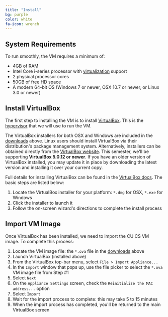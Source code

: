```yaml
---
title: "Install"
bg: purple
color: white
fa-icon: wrench
---
```


## System Requirements

To run smoothly, the VM requires a minimum of:

- 4GB of RAM
- Intel Core i-series processor with
  [virtualization](http://ark.intel.com/Products/VirtualizationTechnology)
  support
- 2 physical processor cores
- 50GB of free HD space
- A modern 64-bit OS (Windows 7 or newer, OSX 10.7 or newer, or Linux 3.0 or newer)

## Install VirtualBox

The first step to installing the VM is to install
[VirtualBox](https://www.virtualbox.org/). This is the
[hypervisor](http://en.wikipedia.org/wiki/Hypervisor) that we will use
to run the VM.

The VirtualBox installers for both OSX and Windows are included in the
[downloads](#obtain) above. Linux users should install VirtualBox via
their distribution's package management system. Alternatively,
installers can be obtained directly from the [VirtualBox
website](https://www.virtualbox.org/wiki/Downloads). This semester,
we'll be supporting **VirtualBox 5.0.12 or newer**. If you have an
older version of VirtualBox installed, you may update it in place by
downloading the latest version and installing it over your current
copy.

Full details for installing VirtualBox can be found in the [VirtualBox
docs](https://www.virtualbox.org/manual/ch02.html). The basic steps
are listed below:

1. Locate the VirtualBox installer for your platform: `*.dmg` for OSX,
   `*.exe` for Windows
2. Click the installer to launch it
3. Follow the on-screen wizard's directions to complete the install process

## Import VM Image

Once VirtualBox has been installed, we need to import the CU CS VM
image. To complete this process:

1. Locate the VM image file: the `*.ova` file in the [downloads](#obtain) above
2. Launch VirtualBox (installed above)
3. From the VirtualBox top-bar menu, select `File > Import Appliance...`
4. In the `Import` window that pops up, use the file picker to select
   the `*.ova` VM image file from Step #1
5. Select `Next`
6. On the `Appliance Settings` screen, check the `Reinitialize the MAC
   address...` option
7. Select `Import`
8. Wait for the import process to complete: this may take 5 to 15
   minutes
9. When the import process has completed, you'll be returned to the
   main VirtualBox screen
